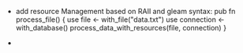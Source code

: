 - add resource Management based on RAII and gleam syntax: pub fn process_file() { use file <-
  with_file("data.txt") use connection <- with_database() process_data_with_resources(file,
  connection) }

-
